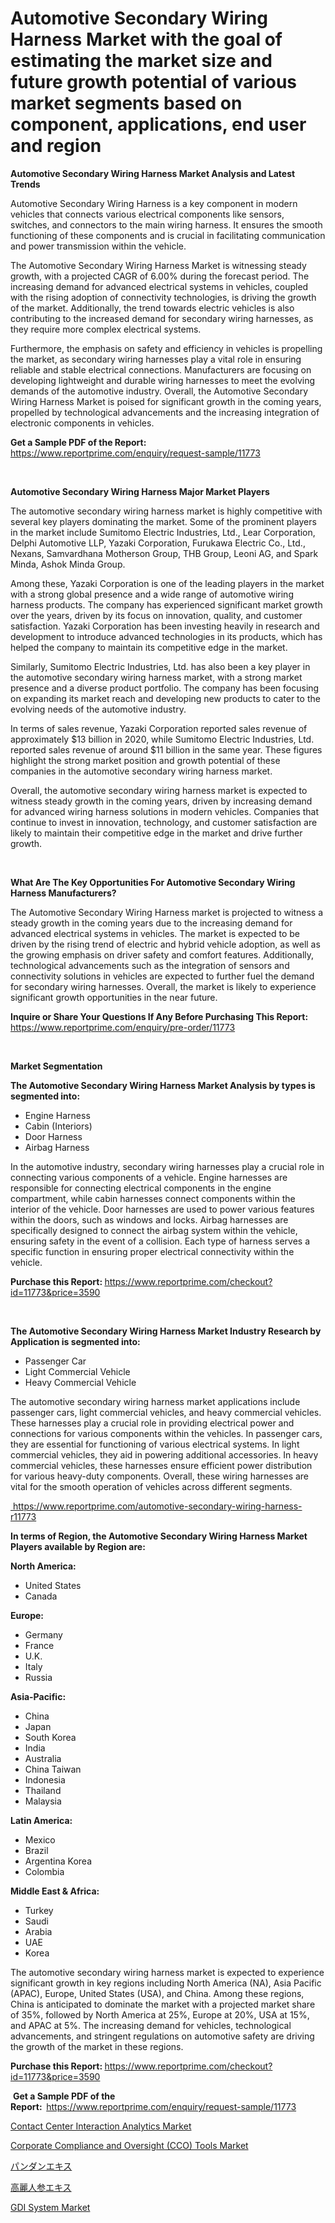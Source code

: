 <p><h1>Automotive Secondary Wiring Harness Market with the goal of estimating the market size and future growth potential of various market segments based on component, applications, end user and region</h1></p><p><strong>Automotive Secondary Wiring Harness Market Analysis and Latest Trends</strong></p>
<p><p>Automotive Secondary Wiring Harness is a key component in modern vehicles that connects various electrical components like sensors, switches, and connectors to the main wiring harness. It ensures the smooth functioning of these components and is crucial in facilitating communication and power transmission within the vehicle.</p><p>The Automotive Secondary Wiring Harness Market is witnessing steady growth, with a projected CAGR of 6.00% during the forecast period. The increasing demand for advanced electrical systems in vehicles, coupled with the rising adoption of connectivity technologies, is driving the growth of the market. Additionally, the trend towards electric vehicles is also contributing to the increased demand for secondary wiring harnesses, as they require more complex electrical systems.</p><p>Furthermore, the emphasis on safety and efficiency in vehicles is propelling the market, as secondary wiring harnesses play a vital role in ensuring reliable and stable electrical connections. Manufacturers are focusing on developing lightweight and durable wiring harnesses to meet the evolving demands of the automotive industry. Overall, the Automotive Secondary Wiring Harness Market is poised for significant growth in the coming years, propelled by technological advancements and the increasing integration of electronic components in vehicles.</p></p>
<p><strong>Get a Sample PDF of the Report:&nbsp;</strong> <a href="https://www.reportprime.com/enquiry/request-sample/11773">https://www.reportprime.com/enquiry/request-sample/11773</a></p>
<p>&nbsp;</p>
<p><strong>Automotive Secondary Wiring Harness Major Market Players</strong></p>
<p><p>The automotive secondary wiring harness market is highly competitive with several key players dominating the market. Some of the prominent players in the market include Sumitomo Electric Industries, Ltd., Lear Corporation, Delphi Automotive LLP, Yazaki Corporation, Furukawa Electric Co., Ltd., Nexans, Samvardhana Motherson Group, THB Group, Leoni AG, and Spark Minda, Ashok Minda Group.</p><p>Among these, Yazaki Corporation is one of the leading players in the market with a strong global presence and a wide range of automotive wiring harness products. The company has experienced significant market growth over the years, driven by its focus on innovation, quality, and customer satisfaction. Yazaki Corporation has been investing heavily in research and development to introduce advanced technologies in its products, which has helped the company to maintain its competitive edge in the market.</p><p>Similarly, Sumitomo Electric Industries, Ltd. has also been a key player in the automotive secondary wiring harness market, with a strong market presence and a diverse product portfolio. The company has been focusing on expanding its market reach and developing new products to cater to the evolving needs of the automotive industry.</p><p>In terms of sales revenue, Yazaki Corporation reported sales revenue of approximately $13 billion in 2020, while Sumitomo Electric Industries, Ltd. reported sales revenue of around $11 billion in the same year. These figures highlight the strong market position and growth potential of these companies in the automotive secondary wiring harness market.</p><p>Overall, the automotive secondary wiring harness market is expected to witness steady growth in the coming years, driven by increasing demand for advanced wiring harness solutions in modern vehicles. Companies that continue to invest in innovation, technology, and customer satisfaction are likely to maintain their competitive edge in the market and drive further growth.</p></p>
<p>&nbsp;</p>
<p><strong>What Are The Key Opportunities For Automotive Secondary Wiring Harness Manufacturers?</strong></p>
<p><p>The Automotive Secondary Wiring Harness market is projected to witness a steady growth in the coming years due to the increasing demand for advanced electrical systems in vehicles. The market is expected to be driven by the rising trend of electric and hybrid vehicle adoption, as well as the growing emphasis on driver safety and comfort features. Additionally, technological advancements such as the integration of sensors and connectivity solutions in vehicles are expected to further fuel the demand for secondary wiring harnesses. Overall, the market is likely to experience significant growth opportunities in the near future.</p></p>
<p><strong>Inquire or Share Your Questions If Any Before Purchasing This Report:</strong> <a href="https://www.reportprime.com/enquiry/pre-order/11773">https://www.reportprime.com/enquiry/pre-order/11773</a></p>
<p>&nbsp;</p>
<p><strong>Market Segmentation</strong></p>
<p><strong>The Automotive Secondary Wiring Harness Market Analysis by types is segmented into:</strong></p>
<p><ul><li>Engine Harness</li><li>Cabin (Interiors)</li><li>Door Harness</li><li>Airbag Harness</li></ul></p>
<p><p>In the automotive industry, secondary wiring harnesses play a crucial role in connecting various components of a vehicle. Engine harnesses are responsible for connecting electrical components in the engine compartment, while cabin harnesses connect components within the interior of the vehicle. Door harnesses are used to power various features within the doors, such as windows and locks. Airbag harnesses are specifically designed to connect the airbag system within the vehicle, ensuring safety in the event of a collision. Each type of harness serves a specific function in ensuring proper electrical connectivity within the vehicle.</p></p>
<p><strong>Purchase this Report:&nbsp;</strong><a href="https://www.reportprime.com/checkout?id=11773&price=3590">https://www.reportprime.com/checkout?id=11773&price=3590</a></p>
<p>&nbsp;</p>
<p><strong>The Automotive Secondary Wiring Harness Market Industry Research by Application is segmented into:</strong></p>
<p><ul><li>Passenger Car</li><li>Light Commercial Vehicle</li><li>Heavy Commercial Vehicle</li></ul></p>
<p><p>The automotive secondary wiring harness market applications include passenger cars, light commercial vehicles, and heavy commercial vehicles. These harnesses play a crucial role in providing electrical power and connections for various components within the vehicles. In passenger cars, they are essential for functioning of various electrical systems. In light commercial vehicles, they aid in powering additional accessories. In heavy commercial vehicles, these harnesses ensure efficient power distribution for various heavy-duty components. Overall, these wiring harnesses are vital for the smooth operation of vehicles across different segments.</p></p>
<p><a href="https://www.reportprime.com/automotive-secondary-wiring-harness-r11773">&nbsp;https://www.reportprime.com/automotive-secondary-wiring-harness-r11773</a></p>
<p><strong>In terms of Region, the Automotive Secondary Wiring Harness Market Players available by Region are:</strong></p>
<p>
    <p> <strong> North America: </strong>
        <ul>
            <li>United States</li>
            <li>Canada</li>
        </ul>
        </p> 
    <p> <strong> Europe: </strong>
        <ul>
            <li>Germany</li>
            <li>France</li>
            <li>U.K.</li>
            <li>Italy</li>
            <li>Russia</li>
        </ul>
        </p> 
    <p> <strong> Asia-Pacific: </strong>
        <ul>
            <li>China</li>
            <li>Japan</li>
            <li>South Korea</li>
            <li>India</li>
            <li>Australia</li>
            <li>China Taiwan</li>
            <li>Indonesia</li>
            <li>Thailand</li>
            <li>Malaysia</li>
        </ul>
        </p> 
    <p> <strong> Latin America: </strong>
        <ul>
            <li>Mexico</li>
            <li>Brazil</li>
            <li>Argentina Korea</li>
            <li>Colombia</li>
        </ul>
        </p> 
    <p> <strong> Middle East & Africa: </strong>
        <ul>
            <li>Turkey</li>
            <li>Saudi</li>
            <li>Arabia</li>
            <li>UAE</li>
            <li>Korea</li>
        </ul>
    </p>
    </p>
<p><p>The automotive secondary wiring harness market is expected to experience significant growth in key regions including North America (NA), Asia Pacific (APAC), Europe, United States (USA), and China. Among these regions, China is anticipated to dominate the market with a projected market share of 35%, followed by North America at 25%, Europe at 20%, USA at 15%, and APAC at 5%. The increasing demand for vehicles, technological advancements, and stringent regulations on automotive safety are driving the growth of the market in these regions.</p></p>
<p><strong>Purchase this Report: </strong><a href="https://www.reportprime.com/checkout?id=11773&price=3590">https://www.reportprime.com/checkout?id=11773&price=3590</a></p>
<p>&nbsp;<strong>Get a Sample PDF of the Report:&nbsp;&nbsp;</strong><a href="https://www.reportprime.com/enquiry/request-sample/11773">https://www.reportprime.com/enquiry/request-sample/11773</a></p>
<p><strong></strong></p>
<p><p><a href="https://www.linkedin.com/pulse/contact-center-interaction-analytics-market-size-growing-forecasted-fv0uc?trackingId=RSCdCrXtr%2FNr5At%2FuYPn3g%3D%3D">Contact Center Interaction Analytics Market</a></p><p><a href="https://www.linkedin.com/pulse/corporate-compliance-oversight-cco-tools-market-offers-provide-m8vjc?trackingId=amEl70ufbyi4cW%2FOCJKJtw%3D%3D">Corporate Compliance and Oversight (CCO) Tools Market</a></p><p><a href="https://github.com/KaliMetz2023/Market-Research-Report-List-1/blob/main/772971269488.md">パンダンエキス</a></p><p><a href="https://github.com/JoanaNitzsche/Market-Research-Report-List-1/blob/main/489119469487.md">高麗人参エキス</a></p><p><a href="https://github.com/LibbySpencer2018/Market-Research-Report-List-1/blob/main/gdi-system-market.md">GDI System Market</a></p></p>